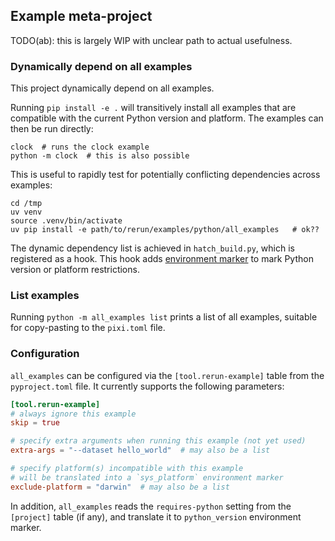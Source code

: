 ## Example meta-project

TODO(ab): this is largely WIP with unclear path to actual usefulness.

### Dynamically depend on all examples

This project dynamically depend on all examples.

Running `pip install -e .` will transitively install all examples that are compatible with the current Python version and platform. The examples can then be run directly:

```shell
clock  # runs the clock example
python -m clock  # this is also possible
```

This is useful to rapidly test for potentially conflicting dependencies across examples:
```shell
cd /tmp
uv venv
source .venv/bin/activate
uv pip install -e path/to/rerun/examples/python/all_examples   # ok??
```

The dynamic dependency list is achieved in `hatch_build.py`, which is registered as a hook. This hook adds [environment marker](https://packaging.python.org/en/latest/specifications/dependency-specifiers/#environment-markers) to mark Python version or platform restrictions.


### List examples

Running `python -m all_examples list` prints a list of all examples, suitable for copy-pasting to the `pixi.toml` file.

### Configuration

`all_examples` can be configured via the `[tool.rerun-example]` table from the `pyproject.toml` file. It currently supports the following parameters:

```toml
[tool.rerun-example]
# always ignore this example
skip = true

# specify extra arguments when running this example (not yet used)
extra-args = "--dataset hello_world"  # may also be a list

# specify platform(s) incompatible with this example
# will be translated into a `sys_platform` environment marker
exclude-platform = "darwin"  # may also be a list
```

In addition, `all_examples` reads the `requires-python` setting from the `[project]` table (if any), and translate it to `python_version` environment marker.
